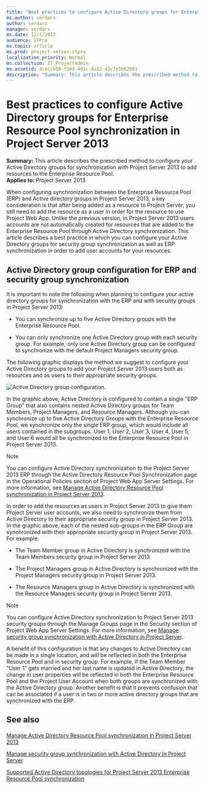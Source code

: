 ```yaml
---
title: "Best practices to configure Active Directory groups for Enterprise Resource Pool synchronization in Project Server 2013"
ms.author: serdars
author: serdars
manager: serdars
ms.date: 12/1/2017
audience: ITPro
ms.topic: article
ms.prod: project-server-itpro
localization_priority: Normal
ms.collection: IT_ProjectAdmin
ms.assetid: 4ceccb50-f36d-4d1c-8a32-42c7e5b62b91
description: "Summary: This article describes the prescribed method to configure your Active Directory groups for synchronization with Project Server 2013 to add resources to the Enterprise Resource Pool."
---
```


# Best practices to configure Active Directory groups for Enterprise Resource Pool synchronization in Project Server 2013
 
 **Summary:** This article describes the prescribed method to configure your Active Directory groups for synchronization with Project Server 2013 to add resources to the Enterprise Resource Pool.<br/>
**Applies to:** Project Server 2013
  
When configuring synchronization between the Enterprise Resource Pool (ERP) and Active directory groups in Project Server 2013, a key consideration is that after being added as a resource to Project Server, you still need to add the resource as a user in order for the resource to use Project Web App. Unlike the previous version, in Project Server 2013 users accounts are not automatically created for resources that are added to the Enterprise Resource Pool through Active Directory synchronization. This article describes a best practice in which you can configure your Active Directory groups for security group synchronization as well as ERP synchronization in order to add user accounts for your resources.
  
## Active Directory group configuration for ERP and security group synchronization

It is important to note the following when planning to configure your active directory groups for synchronization with the ERP and with security groups in Project Server 2013:
  
- You can synchronize up to five Active Directory groups with the Enterprise Resource Pool.
    
- You can only synchronize one Active Directory group with each security group. For example, only one Active Directory group can be configured to synchronize with the default Project Managers security group.
    
The following graphic displays the method we suggest to configure your Active Directory groups to add your Project Server 2013 users both as resources and as users to their appropriate security groups.
  
![Active Directory group configuration.](images/ActiveDirectorygroupconfigurationforsynchronizatino.jpg)
  
In the graphic above, Active Directory is configured to contain a single "ERP Group" that also contains nested Active Directory groups for Team Members, Project Managers, and Resource Managers. Although you can synchronize up to five Active Directory Groups with the Enterprise Resource Pool, we synchronize only the single ERP group, which would include all users contained in the subgroups. User 1, User 2, User 3, User 4, User 5, and User 6 would all be synchronized to the Enterprise Resource Pool in Project Server 2013.
  
> [!NOTE]
> You can configure Active Directory synchronization to the Project Server 2013 ERP through the Active Directory Resource Pool Synchronization page in the Operational Policies section of Project Web App Server Settings. For more information, see [Manage Active Directory Resource Pool synchronization in Project Server 2013](manage-active-directory-resource-pool-synchronization-in-project-server-2013.md). 
  
In order to add the resources as users in Project Server 2013 to give them Project Server user accounts, we also need to synchronize them from Active Directory to their appropriate security group in Project Server 2013. In the graphic above, each of the nested sub-groups in the ERP Group are synchronized with their appropriate security group in Project Server 2013. For example:
  
- The Team Member group in Active Directory is synchronized with the Team Members security group in Project Server 2013.
    
- The Project Managers group in Active Directory is synchronized with the Project Managers security group in Project Server 2013.
    
- The Resource Managers group in Active Directory is synchronized with the Resource Managers security group in Project Server 2013.
    
> [!NOTE]
> You can configure Active Directory synchronization to Project Server 2013 security groups through the Manage Groups page in the Security section of Project Web App Server Settings. For more information, see [Manage security group synchronization with Active Directory in Project Server](manage-security-group-synchronization-with-active-directory-in-project-server.md). 
  
A benefit of this configuration is that any changes to Active Directory can be made in a single location, and will be reflected in both the Enterprise Resource Pool and in security group. For example, if the Team Member "User 1" gets married and her last name is updated in Active Directory, the change in user properties will be reflected in both the Enterprise Resource Pool and the Project User Account when both groups are synchronized with the Active Directory group. Another benefit is that it prevents confusion that can be associated if a user is in two or more active directory groups that are synchronized with the ERP. 
  
## See also

#### 

[Manage Active Directory Resource Pool synchronization in Project Server 2013](manage-active-directory-resource-pool-synchronization-in-project-server-2013.md)
  
[Manage security group synchronization with Active Directory in Project Server](manage-security-group-synchronization-with-active-directory-in-project-server.md)
  
[Supported Active Directory topologies for Project Server 2013 Enterprise Resource Pool synchronization](supported-active-directory-topologies-for-project-server-2013-enterprise-resourc.md)

